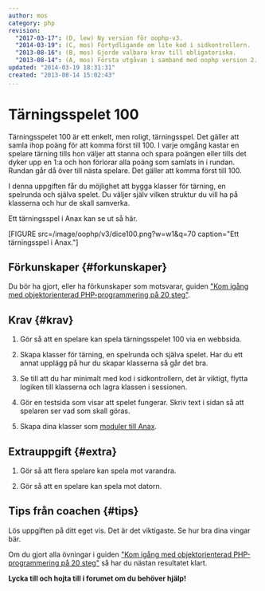 ```yaml
---
author: mos
category: php
revision:
  "2017-03-17": (D, lew) Ny version för oophp-v3.
  "2014-03-19": (C, mos) Förtydligande om lite kod i sidkontrollern.
  "2013-08-16": (B, mos) Gjorde valbara krav till obligatoriska.
  "2013-08-14": (A, mos) Första utgåvan i samband med oophp version 2.
updated: "2014-03-19 18:31:31"
created: "2013-08-14 15:02:43"
...
```

Tärningsspelet 100
==================================

Tärningsspelet 100 är ett enkelt, men roligt, tärningsspel. Det gäller att samla ihop poäng för att komma först till 100. I varje omgång kastar en spelare tärning tills hon väljer att stanna och spara poängen eller tills det dyker upp en 1:a och hon förlorar alla poäng som samlats in i rundan. Rundan går då över till nästa spelare. Det gäller att komma först till 100.

I denna uppgiften får du möjlighet att bygga klasser för tärning, en spelrunda och själva spelet. Du väljer själv vilken struktur du vill ha på klasserna och hur de skall samverka.

<!--more-->

Ett tärningsspel i Anax kan se ut så här.

[FIGURE src=/image/oophp/v3/dice100.png?w=w1&q=70 caption="Ett tärningsspel i Anax."]

Förkunskaper {#forkunskaper}
-----------------------

Du bör ha gjort, eller ha förkunskaper som motsvarar, guiden ["Kom igång med objektorienterad PHP-programmering på 20 steg"](kunskap/kom-i-gang-med-oophp-pa-20-steg).



Krav {#krav}
-----------------------

1. Gör så att en spelare kan spela tärningsspelet 100 via en webbsida.

2. Skapa klasser för tärning, en spelrunda och själva spelet. Har du ett annat upplägg på hur du skapar klasserna så går det bra.

3. Se till att du har minimalt med kod i sidkontrollern, det är viktigt, flytta logiken till klasserna och lagra klassen i sessionen.

4. Gör en testsida som visar att spelet fungerar. Skriv text i sidan så att spelaren ser vad som skall göras.

5. Skapa dina klasser som [moduler till Anax](kunskap/anax-en-hallbar-struktur-for-dina-webbapplikationer#modul).



Extrauppgift {#extra}
-----------------------

1. Gör så att flera spelare kan spela mot varandra.

2. Gör så att en spelare kan spela mot datorn.



Tips från coachen {#tips}
-----------------------

Lös uppgiften på ditt eget vis. Det är det viktigaste. Se hur bra dina vingar bär.

Om du gjort alla övningar i guiden ["Kom igång med objektorienterad PHP-programmering på 20 steg"](kunskap/kom-i-gang-med-oophp-pa-20-steg) så har du nästan resultatet klart.

**Lycka till och hojta till i forumet om du behöver hjälp!**




